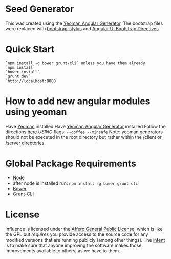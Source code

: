 Seed Generator
==============
This was created using the [Yeoman Angular Generator](https://github.com/yeoman/generator-angular).  The bootstrap files were replaced with [bootstrap-stylus](https://github.com/Acquisio/bootstrap-stylus) and [Angular UI Bootstrap Directives](http://angular-ui.github.io/bootstrap/)

Quick Start
===========
    `npm install -g bower grunt-cli` unless you have them already
    `npm install`
    `bower install`
    `grunt dev`
    `http://localhost:8080`

How to add new angular modules using yeoman
===========================================
Have [Yeoman](http://yeoman.io/) installed
Have [Yeoman Angular Generator](https://github.com/yeoman/generator-angular) installed
Follow the directions [here](https://github.com/yeoman/generator-angular) *USING* flags: `--coffee --minsafe`
Note: yeoman generators should not be executed in the root directory but rather within the /client or /server directories.

Global Package Requirements
===========================
* [Node](http://nodejs.org/)
* after node is installed run: `npm install -g bower grunt-cli`
 * [Bower](http://bower.io/)
 * [Grunt-CLI](http://gruntjs.com/)

License
=========
Influence is licensed under the [Affero General Public License](LICENSE), which is like the GPL but *requires* you provide access to the source code for any modified versions that are running publicly (among other things). The [intent](http://www.gnu.org/licenses/why-affero-gpl.html) is to make sure that anyone improving the software makes those improvements available to others, as we have to them.
